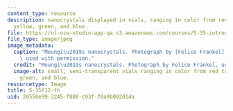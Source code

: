 ```yaml
---
content_type: resource
description: nanocrystals displayed in vials, ranging in color from red to orange,
  yellow, green, and blue.
file: https://ol-ocw-studio-app-qa.s3.amazonaws.com/courses/5-35-introduction-to-experimental-chemistry-fall-2012/20550e993245f888c93ff8a9b092d14a_5-35f12-th.jpg
file_type: image/jpeg
image_metadata:
  caption: "Moungi\u2019s nanocrystals. Photograph by [Felice Frankel](http://www.felicefrankel.com/),\
    \ used with permission."
  credit: "Moungi\u2019s nanocrystals. Photograph by Felice Frankel, used with permission."
  image-alt: small, semi-transparent vials ranging in color from red to orange, yellow,
    green, and blue.
resourcetype: Image
title: 5-35f12-th
uid: 20550e99-3245-f888-c93f-f8a9b092d14a
---
```

